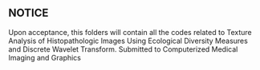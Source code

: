 NOTICE
------

Upon acceptance, this folders will contain all the codes related to Texture Analysis of Histopathologic Images Using Ecological Diversity Measures and
Discrete Wavelet Transform. Submitted to Computerized Medical Imaging and Graphics
